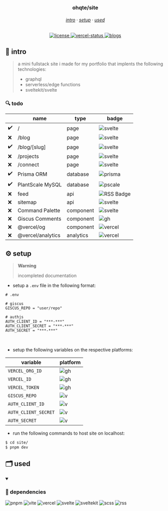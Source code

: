 <h3 align="center">ohqte/site</code></h3>
<h6 align="center">
  <a href="#📖-intro">intro</a>
  ·
  <a href="#⚙-setup">setup</a>
  ·
  <a href="#🗂️-used">used</a>
</h6>

<p align="center">
 <a href="https://github.com/ohqte/site/blob/main/LICENSE">
  <img alt="license" src="https://img.shields.io/badge/license-custom-green">
 </a>
 <a href="https://ohqte.vercel.app">
  <img alt="vercel-status"
  src="https://vercelbadge.vercel.app/api/ohqte/site">
 </a>
 <a href="https://github.com/ohqte/site/discussions">
  <img alt="blogs" src="https://img.shields.io/github/discussions/ohqte/site?logo=devdotto&label=blogs">
 </a>
</p>

## 📖 intro

> a mini fullstack site i made for my portfolio that implents the following technologies:
>
> - graphql
> - serverless/edge functions
> - sveltekit/svelte

### 🔍  todo

<!-- ✔️ | ❌ -->

|   | name              | type      | badge                                                                                                    |
|---|-------------------|-----------|----------------------------------------------------------------------------------------------------------|
| ✔️| /                 | page      | ![svelte](https://img.shields.io/badge/Svelte-FF3E00?logo=svelte&logoColor=fff)        |
| ❌| /blog             | page      | ![svelte](https://img.shields.io/badge/Svelte-FF3E00?logo=svelte&logoColor=fff)        |
| ✔️| /blog/[slug]      | page      | ![svelte](https://img.shields.io/badge/Svelte-FF3E00?logo=svelte&logoColor=fff)        |
| ❌| /projects         | page      | ![svelte](https://img.shields.io/badge/Svelte-FF3E00?logo=svelte&logoColor=fff)        |
| ❌| /connect          | page      | ![svelte](https://img.shields.io/badge/Svelte-FF3E00?logo=svelte&logoColor=fff)        |
| ✔️| Prisma ORM        | database  | ![prisma](https://img.shields.io/badge/Prisma-2D3748?logo=prisma&logoColor=fff)        |
| ✔️| PlantScale MySQL  | database  | ![pscale](https://img.shields.io/badge/PlanetScale-000?logo=planetscale&logoColor=fff) |
| ❌| feed              | api       | ![RSS Badge](https://img.shields.io/badge/RSS-FFA500?logo=rss&logoColor=fff)           |
| ❌| sitemap           | api       | ![svelte](https://img.shields.io/badge/Svelte-FF3E00?logo=svelte&logoColor=fff)        |
| ❌| Command Palette   | component | ![svelte](https://img.shields.io/badge/Svelte-FF3E00?logo=svelte&logoColor=fff)        |
| ❌| Giscus Comments   | component | ![gh](https://img.shields.io/badge/GitHub-181717?logo=github&logoColor=fff)            |
| ❌| @vercel/og        | component | ![vercel](https://img.shields.io/badge/Vercel-000?logo=vercel&logoColor=fff)           |
| ❌| @vercel/analytics | analytics | ![vercel](https://img.shields.io/badge/Vercel-000?logo=vercel&logoColor=fff)           |

## ⚙ setup

> **Warning**
>
> incompleted documentation

- setup a `.env` file in the following format:

```properties
# .env

# giscus
GISCUS_REPO = "user/repo"

# authjs
AUTH_CLIENT_ID = "***-***"
AUTH_CLIENT_SECRET = "***-***"
AUTH_SECRET = "***-***"
```

<br>

- setup the following variables on the respective platforms:

| variable             | platform                                                              |
|--------------------- |---------------------------------------------------------------------- |
| `VERCEL_ORG_ID`      | ![gh](https://img.shields.io/badge/secrets-black?logo=github)         |
| `VERCEL_ID`          | ![gh](https://img.shields.io/badge/secrets-black?logo=github)         |
| `VERCEL_TOKEN`       | ![gh](https://img.shields.io/badge/secrets-black?logo=github)         |
| `GISCUS_REPO`        | ![v](https://img.shields.io/badge/env-black?logo=vercel)              |
| `AUTH_CLIENT_ID`     | ![v](https://img.shields.io/badge/env-black?logo=vercel)              |
| `AUTH_CLIENT_SECRET` | ![v](https://img.shields.io/badge/env-black?logo=vercel)              |
| `AUTH_SECRET`        | ![v](https://img.shields.io/badge/env-black?logo=vercel)              |


- run the following commands to host site on localhost:
```bash
$ cd site/
$ pnpm dev
```


## 🗂️  used

<details open>
  <summary>
    <h3>🔌  dependencies</h3>
  </summary>

  ![pnpm](https://img.shields.io/badge/pnpm-%234a4a4a.svg?logo=pnpm&logoColor=f69220)
  ![vite](https://img.shields.io/badge/vite-%23646CFF.svg?logo=vite&logoColor=white)
  ![vercel](https://img.shields.io/badge/vercel-%23000000.svg?logo=vercel&logoColor=white)
  ![svelte](https://img.shields.io/badge/Svelte-4A4A55?logo=svelte&logoColor=FF3E00)
  ![sveltekit](https://img.shields.io/badge/SvelteKit-FF3E00?logo=Svelte&logoColor=white)
  ![scss](https://img.shields.io/badge/Sass-CC6699?logo=sass&logoColor=white)
  ![rss](https://img.shields.io/badge/rss-F88900?logo=rss&logoColor=white)
</details>
